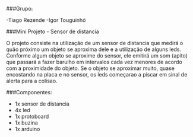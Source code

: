 ###Grupo:

-Tiago Rezende 
-Igor Touguinhó

###Mini Projeto - Sensor de distancia 



O projeto consiste na utilização de um sensor de distancia que medirá  o quão próximo um objeto se aproxima dele e
a utilização de alguns leds. Conforme algum objeto se aproxime do sensor, ele emitirá um som (apito) que passará a 
fazer barulho em intervalos cada vez menores de acordo com a proximidade do objeto. Se o objeto se aproximar muito,
quase encostando na placa e no sensor, os leds começarao a piscar em sinal de alerta para a colisao. 

###Componentes:

- 1x sensor de distancia 
- 4x led
- 1x protoboard
- 1x buzina 
- 1x arduino 


